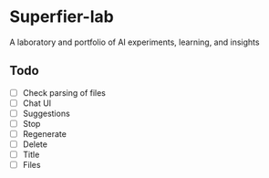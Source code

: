 # Superfier-lab

A laboratory and portfolio of AI experiments, learning, and insights

## Todo

- [ ] Check parsing of files
- [ ] Chat UI
- [ ] Suggestions
- [ ] Stop
- [ ] Regenerate
- [ ] Delete
- [ ] Title
- [ ] Files